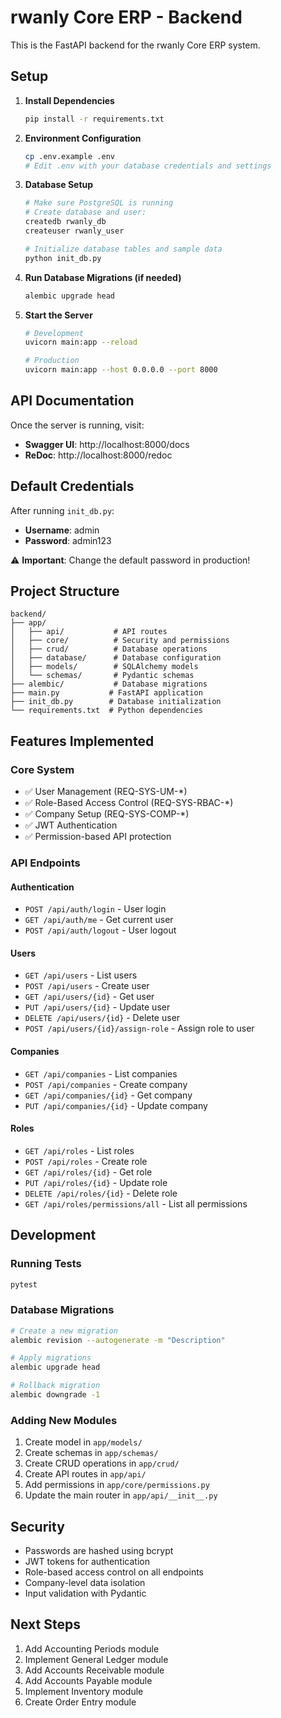 # rwanly Core ERP - Backend

This is the FastAPI backend for the rwanly Core ERP system.

## Setup

1. **Install Dependencies**
   ```bash
   pip install -r requirements.txt
   ```

2. **Environment Configuration**
   ```bash
   cp .env.example .env
   # Edit .env with your database credentials and settings
   ```

3. **Database Setup**
   ```bash
   # Make sure PostgreSQL is running
   # Create database and user:
   createdb rwanly_db
   createuser rwanly_user
   
   # Initialize database tables and sample data
   python init_db.py
   ```

4. **Run Database Migrations (if needed)**
   ```bash
   alembic upgrade head
   ```

5. **Start the Server**
   ```bash
   # Development
   uvicorn main:app --reload
   
   # Production
   uvicorn main:app --host 0.0.0.0 --port 8000
   ```

## API Documentation

Once the server is running, visit:
- **Swagger UI**: http://localhost:8000/docs
- **ReDoc**: http://localhost:8000/redoc

## Default Credentials

After running `init_db.py`:
- **Username**: admin
- **Password**: admin123

⚠️ **Important**: Change the default password in production!

## Project Structure

```
backend/
├── app/
│   ├── api/           # API routes
│   ├── core/          # Security and permissions
│   ├── crud/          # Database operations
│   ├── database/      # Database configuration
│   ├── models/        # SQLAlchemy models
│   └── schemas/       # Pydantic schemas
├── alembic/           # Database migrations
├── main.py           # FastAPI application
├── init_db.py        # Database initialization
└── requirements.txt  # Python dependencies
```

## Features Implemented

### Core System
- ✅ User Management (REQ-SYS-UM-*)
- ✅ Role-Based Access Control (REQ-SYS-RBAC-*)
- ✅ Company Setup (REQ-SYS-COMP-*)
- ✅ JWT Authentication
- ✅ Permission-based API protection

### API Endpoints

#### Authentication
- `POST /api/auth/login` - User login
- `GET /api/auth/me` - Get current user
- `POST /api/auth/logout` - User logout

#### Users
- `GET /api/users` - List users
- `POST /api/users` - Create user
- `GET /api/users/{id}` - Get user
- `PUT /api/users/{id}` - Update user
- `DELETE /api/users/{id}` - Delete user
- `POST /api/users/{id}/assign-role` - Assign role to user

#### Companies
- `GET /api/companies` - List companies
- `POST /api/companies` - Create company
- `GET /api/companies/{id}` - Get company
- `PUT /api/companies/{id}` - Update company

#### Roles
- `GET /api/roles` - List roles
- `POST /api/roles` - Create role
- `GET /api/roles/{id}` - Get role
- `PUT /api/roles/{id}` - Update role
- `DELETE /api/roles/{id}` - Delete role
- `GET /api/roles/permissions/all` - List all permissions

## Development

### Running Tests
```bash
pytest
```

### Database Migrations
```bash
# Create a new migration
alembic revision --autogenerate -m "Description"

# Apply migrations
alembic upgrade head

# Rollback migration
alembic downgrade -1
```

### Adding New Modules

1. Create model in `app/models/`
2. Create schemas in `app/schemas/`
3. Create CRUD operations in `app/crud/`
4. Create API routes in `app/api/`
5. Add permissions in `app/core/permissions.py`
6. Update the main router in `app/api/__init__.py`

## Security

- Passwords are hashed using bcrypt
- JWT tokens for authentication
- Role-based access control on all endpoints
- Company-level data isolation
- Input validation with Pydantic

## Next Steps

1. Add Accounting Periods module
2. Implement General Ledger module
3. Add Accounts Receivable module
4. Add Accounts Payable module
5. Implement Inventory module
6. Create Order Entry module
